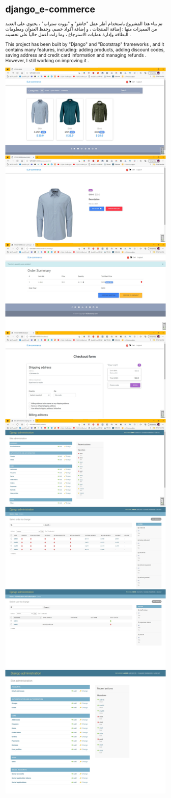 # django_e-commerce

تم بناء هذا المشروع باستخدام أطر عمل "جانغو" و "بووت ستراب" ، يحتوي على العديد من المميزات منها : إضافة المنتجات ، و إضافة أكواد خصم، وحفظ العنوان ومعلومات البطاقة وإدارة عمليات الاسترجاع ، وما زلت أعمل حالياً على تحسينه .

This project has been built by "Django" and "Bootstrap" frameworks , and it contains many features, including: adding products, adding discount codes, saving address and credit card information and managing refunds . However, I still working on improving it .

<img src="screenshots صور/Screenshot 2021-05-18 195935.jpg" >
<img src="screenshots صور/Screenshot 2021-05-18 200010.jpg" >
<img src="screenshots صور/Screenshot 2021-05-18 200036.jpg" >
<img src="screenshots صور/Screenshot 2021-05-18 200135.jpg" >
<img src="screenshots صور/Screenshot 2021-05-18 200217.jpg" >
<img src="screenshots صور/1.jpeg" >
<img src="screenshots صور/2.jpeg" >
<img src="screenshots صور/3.jpeg" >
